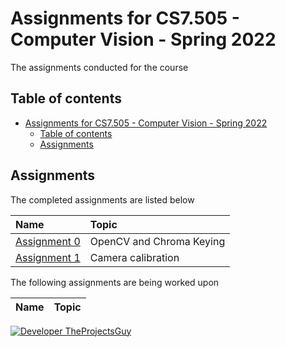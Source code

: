 # Assignments for CS7.505 - Computer Vision - Spring 2022

The assignments conducted for the course

## Table of contents

- [Assignments for CS7.505 - Computer Vision - Spring 2022](#assignments-for-cs7505---computer-vision---spring-2022)
    - [Table of contents](#table-of-contents)
    - [Assignments](#assignments)

## Assignments

The completed assignments are listed below

| Name | Topic |
| :--- | :--- |
| [Assignment 0](./Assignment%200/README.md) | OpenCV and Chroma Keying |
| [Assignment 1](./Assignment%201/README.md) | Camera calibration |

The following assignments are being worked upon

| Name | Topic |
| :--- | :--- |

[![Developer TheProjectsGuy][dev-shield]][dev-profile-link]

[dev-shield]: https://img.shields.io/badge/Developer-TheProjectsGuy-blue
[dev-profile-link]: https://github.com/TheProjectsGuy
